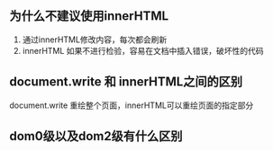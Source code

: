 ## 为什么不建议使用innerHTML
1. 通过innerHTML修改内容，每次都会刷新
2. innerHTML 如果不进行检验，容易在文档中插入错误，破坏性的代码

## document.write 和 innerHTML之间的区别
document.write 重绘整个页面，innerHTML可以重绘页面的指定部分


## dom0级以及dom2级有什么区别